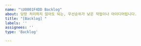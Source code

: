 ```yaml
---
name: "\U0001F4DD Backlog"
about: 당장 처리하지 않아도 되는, 우선순위가 낮은 작업이나 아이디어입니다.
title: "[Backlog] "
labels: ''
assignees: ''
type: 'Backlog'

---
```



